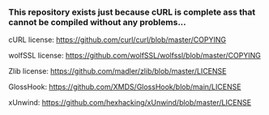 ### This repository exists just because cURL is complete ass that cannot be compiled without any problems...

cURL license: https://github.com/curl/curl/blob/master/COPYING

wolfSSL license: https://github.com/wolfSSL/wolfssl/blob/master/COPYING

Zlib license: https://github.com/madler/zlib/blob/master/LICENSE

GlossHook: https://github.com/XMDS/GlossHook/blob/main/LICENSE

xUnwind: https://github.com/hexhacking/xUnwind/blob/master/LICENSE
